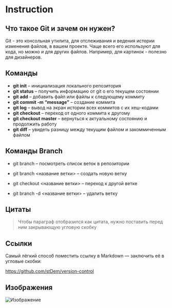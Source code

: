 # Instruction
## Что такое Git и зачем он нужен?
Git - это консольная утилита, для отслеживания и ведения истории изменения файлов, в вашем проекте. Чаще всего его используют для кода, но можно и для других файлов. Например, для картинок - полезно для дизайнеров.

## Команды
* **git init** – инициализация локального репозитория
* **git status** – получить информацию от git о его текущем состоянии
* **git add** – добавить файл или файлы к следующему коммиту
* **git commit -m “message”** – создание коммита
* **git log** – вывод на экран истории всех коммитов с их хеш-кодами
* **git checkout** – переход от одного коммита к другому
* **git checkout master** – вернуться к актуальному состоянию и продолжить работу
* **git diff** – увидеть разницу между текущим файлом и закоммиченным файлом

## Команды Branch
+ git branch – посмотреть список веток в репозитории
* git branch <название ветки> – создать новую ветку
- git checkout <название ветки> – переход к другой ветке
+ git branch -d <название ветки> – удалить ветку

## Цитаты
> Чтобы параграф отобразился как цитата, нужно поставить перед ним закрывающую угловую скобку 

## Cсылки
Самый лёгкий способ поместить ссылку в Markdown — заключить её в угловые скобки:

<https://github.com/stDem/version-control>

## Изображения
![Изображение](https://upload.wikimedia.org/wikipedia/commons/thumb/4/48/Markdown-mark.svg/1920px-Markdown-mark.svg.png "Логотип Markdown")

